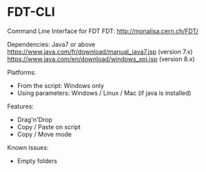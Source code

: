 FDT-CLI
=======

Command Line Interface for FDT
FDT: http://monalisa.cern.ch/FDT/

Dependencies: Java7 or above
https://www.java.com/fr/download/manual_java7.jsp (version 7.x)
https://www.java.com/en/download/windows_xpi.jsp (version 8.x)

Platforms:
  - From the script: Windows only
  - Using parameters: Windows / Linux / Mac (if java is installed)

Features:
  - Drag'n'Drop
  - Copy / Paste on script
  - Copy / Move mode

Known Issues:
  - Empty folders
